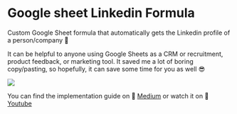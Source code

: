 # Google sheet Linkedin Formula 
Custom Google Sheet formula that automatically gets the Linkedin profile of a person/company 👥 

It can be helpful to anyone using Google Sheets as a CRM or recruitment, product feedback, or marketing tool. It saved me a lot of boring copy/pasting, so hopefully, it can save some time for you as well 😎

![](https://github.com/giacomo-io/google-sheet-linkedin-formula/blob/main/linkedin-formula.gif)

You can find the implementation guide on 📝 [Medium](https://medium.com/@giacomo_io/how-to-get-linkedin-profiles-in-google-sheets-with-a-formula-6d997e82abbd) or watch it on 🎥 [Youtube](https://youtu.be/o7Z_RGYaAEc)
